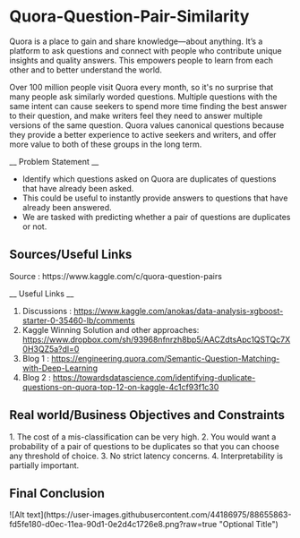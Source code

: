 # Quora-Question-Pair-Similarity
Quora is a place to gain and share knowledge—about anything. It’s a platform to ask questions and connect with people who contribute unique insights and quality answers. This empowers people to learn from each other and to better understand the world.

Over 100 million people visit Quora every month, so it's no surprise that many people ask similarly worded questions. Multiple questions with the same intent can cause seekers to spend more time finding the best answer to their question, and make writers feel they need to answer multiple versions of the same question. Quora values canonical questions because they provide a better experience to active seekers and writers, and offer more value to both of these groups in the long term.

__ Problem Statement __

- Identify which questions asked on Quora are duplicates of questions that have already been asked.
- This could be useful to instantly provide answers to questions that have already been answered.
- We are tasked with predicting whether a pair of questions are duplicates or not.

<h2> Sources/Useful Links</h2>
Source : https://www.kaggle.com/c/quora-question-pairs

  __ Useful Links __ 

1. Discussions : https://www.kaggle.com/anokas/data-analysis-xgboost-starter-0-35460-lb/comments
2. Kaggle Winning Solution and other approaches: https://www.dropbox.com/sh/93968nfnrzh8bp5/AACZdtsApc1QSTQc7X0H3QZ5a?dl=0
3. Blog 1 : https://engineering.quora.com/Semantic-Question-Matching-with-Deep-Learning
4. Blog 2 : https://towardsdatascience.com/identifying-duplicate-questions-on-quora-top-12-on-kaggle-4c1cf93f1c30

<h2> Real world/Business Objectives and Constraints </h2>
1. The cost of a mis-classification can be very high.
2. You would want a probability of a pair of questions to be duplicates so that you can choose any threshold of choice.
3. No strict latency concerns.
4. Interpretability is partially important.

<h2> Final Conclusion</h2>
![Alt text](https://user-images.githubusercontent.com/44186975/88655863-fd5fe180-d0ec-11ea-90d1-0e2d4c1726e8.png?raw=true "Optional Title")

